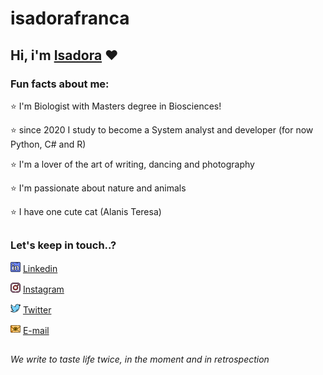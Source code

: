 # isadorafranca
## Hi, i'm [Isadora](https://www.instagram.com/thereza.isadora/?hl=pt-br) :heart:

### Fun facts about me: 
 
:star: I'm Biologist with Masters degree in Biosciences!

:star: since 2020 I study to become a System analyst and developer (for now Python, C# and R)

:star: I'm a lover of the art of writing, dancing and photography

:star: I'm passionate about nature and animals

:star: I have one cute cat (Alanis Teresa) 

##
### Let's keep in touch..? 

 <a href="https://www.linkedin.com/in/isadorafranca/"><img src="https://github.com/carinebatista/carinebatista/blob/master/imagens/linkedin.png" width="16"></img></a>  [Linkedin](https://www.linkedin.com/in/isadorafranca/)
 
       
  <a href="https://www.instagram.com/thereza.isadora/"><img src="https://github.com/carinebatista/carinebatista/blob/master/imagens/instagram.png" width="16"></img></a>  [Instagram](https://www.instagram.com/thereza.isadora/)
   
  <a href="https://twitter.com/lafemmesagace"><img src="https://github.com/carinebatista/carinebatista/blob/master/imagens/twitter.png" width="16"></img></a>  [Twitter](https://twitter.com/lafemmesagace)
  
  <a href="mailto:isadorafranc@gmail.com"><img src="https://github.com/carinebatista/carinebatista/blob/master/imagens/email.png" width="16"></img></a>  [E-mail](mailto:isadorafranc@gmail.com)
 ##
 
  
  *We write to taste life twice, in the moment and in retrospection*

